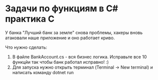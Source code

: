 # Задачи по функциям в C# практика С

У банка "Лучший банк за земле" снова проблемы, хакеры вновь  атаковали наше приложение и оно работает криво.

 Что нужно сделать: 

 1. В файле BankAccount.cs - вся бизнес логика. Исправьте все 10 функцйи так чтобы банк работал исправно! :)
 2. Для запуска нужно открыть терминал (Terminal -> New terminal) и написать команду dotnet run


 